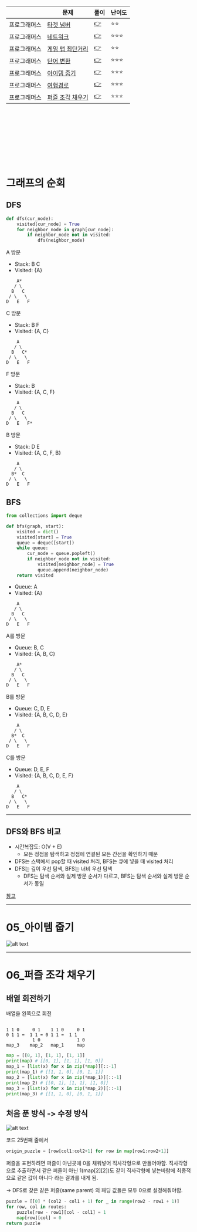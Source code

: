 ||문제|풀이|난이도|
|--|--|--|--|
|프로그래머스|[타겟 넘버](https://school.programmers.co.kr/learn/courses/30/lessons/43165)|[👉](./01_타겟넘버.py)|⭐️⭐️|
|프로그래머스|[네트워크](https://school.programmers.co.kr/learn/courses/30/lessons/43162)|[👉](./02_네트워크.py)|⭐️⭐️⭐️|
|프로그래머스|[게임 맵 최단거리](https://school.programmers.co.kr/learn/courses/30/lessons/1844)|[👉](./03_게임맵최단거리.py)|⭐️⭐️|
|프로그래머스|[단어 변환](https://school.programmers.co.kr/learn/courses/30/lessons/43163)|[👉](./04_단어변환.py)|⭐️⭐️⭐️|
|프로그래머스|[아이템 줍기](https://school.programmers.co.kr/learn/courses/30/lessons/87694)|[👉](./05_아이템줍기.py)|⭐️⭐️⭐️|
|프로그래머스|[여행경로](https://school.programmers.co.kr/learn/courses/30/lessons/43164)|[👉](./06_여행경로.py)|⭐️⭐️⭐️|
|프로그래머스|[퍼즐 조각 채우기](https://school.programmers.co.kr/learn/courses/30/lessons/84021)|[👉](./07_퍼즐조각채우기.py)|⭐️⭐️⭐️|

<br><br><br>
---
<br><br>

# 그래프의 순회

## DFS

```python
def dfs(cur_node):
    visited[cur_node] = True
    for neighbor_node in graph[cur_node]:
        if neighbor_node not in visited:
            dfs(neighbor_node)
```

A 방문
- Stack: B C
- Visited: {A}
```plain
    A*
   / \
  B   C
 / \   \
D   E   F
```  

C 방문
- Stack: B F
- Visited: {A, C}
```plain
    A
   / \
  B   C*
 / \   \
D   E   F
```  

F 방문
- Stack: B 
- Visited: {A, C, F}
```plain
    A
   / \
  B   C
 / \   \
D   E   F*
```  

B 방문
- Stack: D E 
- Visited: {A, C, F, B}
```plain
    A
   / \
  B*  C
 / \   \
D   E   F
```  


## BFS

```python
from collections import deque

def bfs(graph, start):
    visited = dict()
    visited[start] = True
    queue = deque([start])
    while queue:
        cur_node = queue.popleft()
        if neighbor_node not in visited:
            visited[neighbor_node] = True
            queue.append(neighbor_node)
    return visited
```

- Queue: A
- Visited: {A}
```plain
    A
   / \
  B   C
 / \   \
D   E   F
```  

A를 방문
- Queue: B, C
- Visited: {A, B, C}
```plain
    A*
   / \
  B   C
 / \   \
D   E   F
```  

B를 방문
- Queue: C, D, E
- Visited: {A, B, C, D, E}
```plain
    A
   / \
  B*  C
 / \   \
D   E   F
```  

C를 방문
- Queue: D, E, F
- Visited: {A, B, C, D, E, F}
```plain
    A
   / \
  B   C*
 / \   \
D   E   F
```  

---

## DFS와 BFS 비교
- 시간복잡도: O(V + E) 
    - 모든 정점을 탐색하고 정점에 연결된 모든 간선을 확인하기 때문
- DFS는 스택에서 pop할 때 visited 처리, BFS는 큐에 넣을 때 visited 처리
- DFS는 깊이 우선 탐색, BFS는 너비 우선 탐색
    - DFS는 탐색 순서와 실제 방문 순서가 다르고, BFS는 탐색 순서와 실제 방문 순서가 동일




[참고](https://www.inflearn.com/course/%EC%BD%94%EB%94%A9%ED%85%8C%EC%8A%A4%ED%8A%B8-%EC%9E%85%EB%AC%B8-%ED%8C%8C%EC%9D%B4%EC%8D%AC)

---

# 05_아이템 줍기

![alt text](./image/05_아이템줍기.jpeg)

---

# 06_퍼즐 조각 채우기
## 배열 회전하기

배열을 왼쪽으로 회전
```plain

1 1 0     0 1    1 1 0     0 1                 
0 1 1 ⬅️  1 1 ⬅️ 0 1 1 ⬅️  1 1  
          1 0              1 0                 
map_3    map_2   map_1     map 
```

```python
map = [[0, 1], [1, 1], [1, 1]]
print(map) # [[0, 1], [1, 1], [1, 0]]
map_1 = [list(x) for x in zip(*map)][::-1]
print(map_1) # [[1, 1, 0], [0, 1, 1]]
map_2 = [list(x) for x in zip(*map_1)][::-1]
print(map_2) # [[0, 1], [1, 1], [1, 0]]
map_3 = [list(x) for x in zip(*map_2)][::-1]
print(map_3) # [[1, 1, 0], [0, 1, 1]]
```

## 처음 푼 방식 -> 수정 방식
![alt text](./image/07_퍼즐조각채우기.jpeg)

코드 25번째 줄에서 
```python
origin_puzzle = [row[col1:col2+1] for row in map[row1:row2+1]]
```

퍼즐을 표현하려면 퍼즐이 아닌곳에 0을 채워넣어 직사각형으로 만들어야함. 직사각형으로 추출하면서 같은 퍼즐이 아닌 1(map[2][2])도 같이 직사각형에 넣는바람에 최종적으로 같은 값이 아니다 라는 결과를 내게 됨.

->
DFS로 찾은 같은 퍼즐(same parent) 외 패딩 값들은 모두 0으로 설정해줘야함.

```python
puzzle = [[0] * (col2 - col1 + 1) for _ in range(row2 - row1 + 1)]
for row, col in routes:
    puzzle[row - row1][col - col1] = 1
    map[row][col] = 0
return puzzle
```
